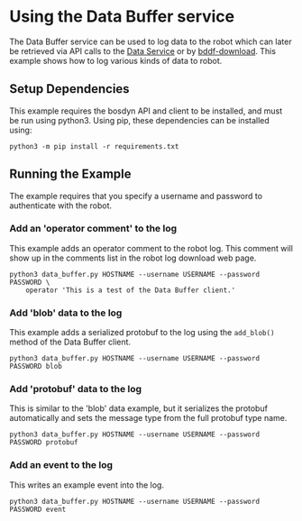 <!--
Copyright (c) 2021 Boston Dynamics, Inc.  All rights reserved.

Downloading, reproducing, distributing or otherwise using the SDK Software
is subject to the terms and conditions of the Boston Dynamics Software
Development Kit License (20191101-BDSDK-SL).
-->

# Using the Data Buffer service

The Data Buffer service can be used to log data to the robot which can later be retrieved via API calls to the [Data Service](../data_service/README.md) or by [bddf-download](../bddf_download/README.md).  This example shows how to log various kinds of data to robot.


## Setup Dependencies

This example requires the bosdyn API and client to be installed, and must be run using python3. Using pip, these dependencies can be installed using:
```
python3 -m pip install -r requirements.txt
```

## Running the Example

The example requires that you specify a username and password to authenticate with the robot.

### Add an 'operator comment' to the log

This example adds an operator comment to the robot log.  This comment will show up in the comments list in the robot log download web page.
```
python3 data_buffer.py HOSTNAME --username USERNAME --password PASSWORD \
    operator 'This is a test of the Data Buffer client.'
```

### Add 'blob' data to the log

This example adds a serialized protobuf to the log using the `add_blob()` method of the Data Buffer client.
```
python3 data_buffer.py HOSTNAME --username USERNAME --password PASSWORD blob
```

### Add 'protobuf' data to the log

This is similar to the 'blob' data example, but it serializes the protobuf automatically and sets the message type from the full protobuf type name.
```
python3 data_buffer.py HOSTNAME --username USERNAME --password PASSWORD protobuf
```

### Add an event to the log

This writes an example event into the log.
```
python3 data_buffer.py HOSTNAME --username USERNAME --password PASSWORD event
```
